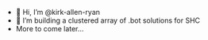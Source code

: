 - 👋 Hi, I’m @kirk-allen-ryan
- 👀 I’m building a clustered array of .bot solutions for SHC
- More to come later...
<!---
kirk-allen-ryan/kirk-allen-ryan is a ✨ special ✨ repository because its `README.md` (this file) appears on your GitHub profile.
You can click the Preview link to take a look at your changes.
--->
